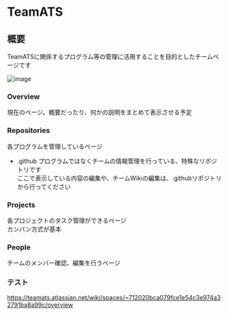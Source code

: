 # TeamATS

## 概要
TeamATSに関係するプログラム等の管理に活用することを目的としたチームページです

![image](https://github.com/TeamATS/.github/assets/93647368/bc517376-7fb8-4f45-902d-53d8e3b7683d)

### Overview
現在のページ。概要だったり、何かの説明をまとめて表示させる予定

### Repositories
各プログラムを管理しているページ
- .github
  プログラムではなくチームの情報管理を行っている、特殊なリポジトリです  
  ここで表示している内容の編集や、チームWikiの編集は、.githubリポジトリから行ってください

### Projects  
各プロジェクトのタスク管理ができるページ  
カンバン方式が基本

### People  
チームのメンバー確認、編集を行うページ

### テスト
https://teamats.atlassian.net/wiki/spaces/~712020bca079fce1e54c3e974a32791ba8a99c/overview
